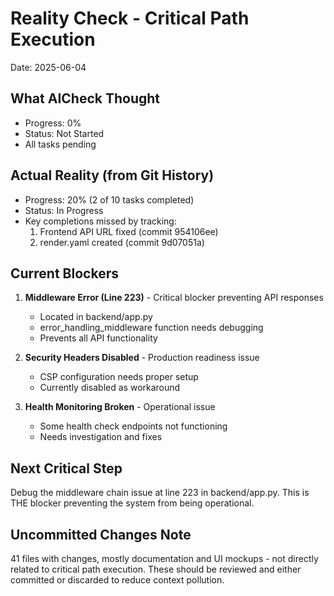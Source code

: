 # Reality Check - Critical Path Execution
Date: 2025-06-04

## What AICheck Thought
- Progress: 0%
- Status: Not Started
- All tasks pending

## Actual Reality (from Git History)
- Progress: 20% (2 of 10 tasks completed)
- Status: In Progress
- Key completions missed by tracking:
  1. Frontend API URL fixed (commit 954106ee)
  2. render.yaml created (commit 9d07051a)

## Current Blockers
1. **Middleware Error (Line 223)** - Critical blocker preventing API responses
   - Located in backend/app.py
   - error_handling_middleware function needs debugging
   - Prevents all API functionality

2. **Security Headers Disabled** - Production readiness issue
   - CSP configuration needs proper setup
   - Currently disabled as workaround

3. **Health Monitoring Broken** - Operational issue
   - Some health check endpoints not functioning
   - Needs investigation and fixes

## Next Critical Step
Debug the middleware chain issue at line 223 in backend/app.py. This is THE blocker preventing the system from being operational.

## Uncommitted Changes Note
41 files with changes, mostly documentation and UI mockups - not directly related to critical path execution. These should be reviewed and either committed or discarded to reduce context pollution.